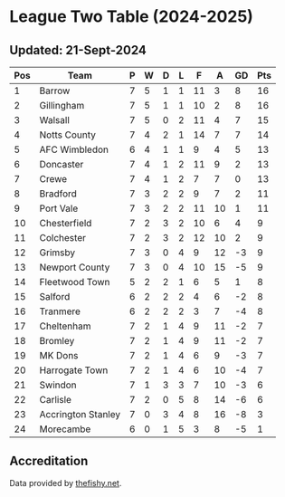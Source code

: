 # League Two Table (2024-2025)
## Updated: 21-Sept-2024

| Pos | Team | P | W | D | L | F | A | GD | Pts |
| --- | --- | --- | --- | --- | --- | --- | --- | --- | --- |
| 1 | Barrow | 7 | 5 | 1 | 1 | 11 | 3 | 8 | 16 |
| 2 | Gillingham | 7 | 5 | 1 | 1 | 10 | 2 | 8 | 16 |
| 3 | Walsall | 7 | 5 | 0 | 2 | 11 | 4 | 7 | 15 |
| 4 | Notts County | 7 | 4 | 2 | 1 | 14 | 7 | 7 | 14 |
| 5 | AFC Wimbledon | 6 | 4 | 1 | 1 | 9 | 4 | 5 | 13 |
| 6 | Doncaster | 7 | 4 | 1 | 2 | 11 | 9 | 2 | 13 |
| 7 | Crewe | 7 | 4 | 1 | 2 | 7 | 7 | 0 | 13 |
| 8 | Bradford | 7 | 3 | 2 | 2 | 9 | 7 | 2 | 11 |
| 9 | Port Vale | 7 | 3 | 2 | 2 | 11 | 10 | 1 | 11 |
| 10 | Chesterfield | 7 | 2 | 3 | 2 | 10 | 6 | 4 | 9 |
| 11 | Colchester | 7 | 2 | 3 | 2 | 12 | 10 | 2 | 9 |
| 12 | Grimsby | 7 | 3 | 0 | 4 | 9 | 12 | -3 | 9 |
| 13 | Newport County | 7 | 3 | 0 | 4 | 10 | 15 | -5 | 9 |
| 14 | Fleetwood Town | 5 | 2 | 2 | 1 | 6 | 5 | 1 | 8 |
| 15 | Salford | 6 | 2 | 2 | 2 | 4 | 6 | -2 | 8 |
| 16 | Tranmere | 6 | 2 | 2 | 2 | 3 | 7 | -4 | 8 |
| 17 | Cheltenham | 7 | 2 | 1 | 4 | 9 | 11 | -2 | 7 |
| 18 | Bromley | 7 | 2 | 1 | 4 | 9 | 11 | -2 | 7 |
| 19 | MK Dons | 7 | 2 | 1 | 4 | 6 | 9 | -3 | 7 |
| 20 | Harrogate Town | 7 | 2 | 1 | 4 | 6 | 10 | -4 | 7 |
| 21 | Swindon | 7 | 1 | 3 | 3 | 7 | 10 | -3 | 6 |
| 22 | Carlisle | 7 | 2 | 0 | 5 | 8 | 14 | -6 | 6 |
| 23 | Accrington Stanley | 7 | 0 | 3 | 4 | 8 | 16 | -8 | 3 |
| 24 | Morecambe | 6 | 0 | 1 | 5 | 3 | 8 | -5 | 1 |

## Accreditation 

Data provided by [thefishy.net](https://www.thefishy.net/).